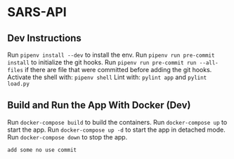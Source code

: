 # SARS-API

## Dev Instructions
Run `pipenv install --dev` to install the env.
Run `pipenv run pre-commit install` to initialize the git hooks.
Run `pipenv run pre-commit run --all-files` if there are file that were committed before adding the git hooks.
Activate the shell with: `pipenv shell`
Lint with: `pylint app` and `pylint load.py`

## Build and Run the App With Docker (Dev)
Run `docker-compose build` to build the containers.
Run `docker-compose up` to start the app.
Run `docker-compose up -d` to start the app in detached mode.
Run `docker-compose down` to stop the app.

```
add some no use commit
```
